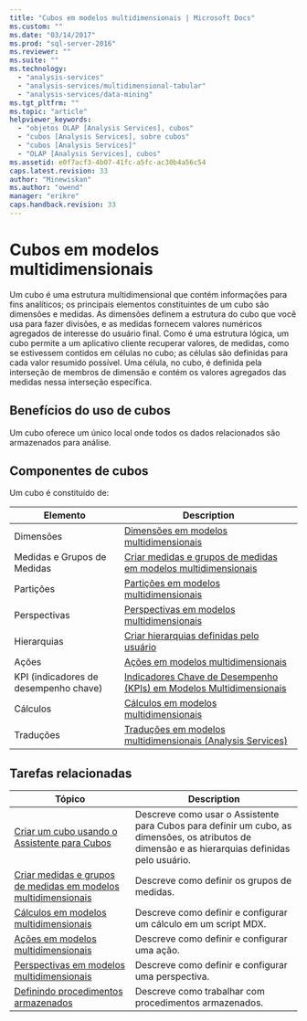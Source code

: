 ```yaml
---
title: "Cubos em modelos multidimensionais | Microsoft Docs"
ms.custom: ""
ms.date: "03/14/2017"
ms.prod: "sql-server-2016"
ms.reviewer: ""
ms.suite: ""
ms.technology: 
  - "analysis-services"
  - "analysis-services/multidimensional-tabular"
  - "analysis-services/data-mining"
ms.tgt_pltfrm: ""
ms.topic: "article"
helpviewer_keywords: 
  - "objetos OLAP [Analysis Services], cubos"
  - "cubos [Analysis Services], sobre cubos"
  - "cubos [Analysis Services]"
  - "OLAP [Analysis Services], cubos"
ms.assetid: e0f7acf3-4b07-41fc-a5fc-ac30b4a56c54
caps.latest.revision: 33
author: "Minewiskan"
ms.author: "owend"
manager: "erikre"
caps.handback.revision: 33
---
```

# Cubos em modelos multidimensionais
  Um cubo é uma estrutura multidimensional que contém informações para fins analíticos; os principais elementos constituintes de um cubo são dimensões e medidas. As dimensões definem a estrutura do cubo que você usa para fazer divisões, e as medidas fornecem valores numéricos agregados de interesse do usuário final. Como é uma estrutura lógica, um cubo permite a um aplicativo cliente recuperar valores, de medidas, como se estivessem contidos em células no cubo; as células são definidas para cada valor resumido possível. Uma célula, no cubo, é definida pela interseção de membros de dimensão e contém os valores agregados das medidas nessa interseção específica.  
  
## Benefícios do uso de cubos  
 Um cubo oferece um único local onde todos os dados relacionados são armazenados para análise.  
  
## Componentes de cubos  
 Um cubo é constituído de:  
  
|Elemento|Description|  
|-------------|-----------------|  
|Dimensões|[Dimensões em modelos multidimensionais](../../analysis-services/multidimensional-models/dimensions-in-multidimensional-models.md)|  
|Medidas e Grupos de Medidas|[Criar medidas e grupos de medidas em modelos multidimensionais](../../analysis-services/multidimensional-models/create-measures-and-measure-groups-in-multidimensional-models.md)|  
|Partições|[Partições em modelos multidimensionais](../../analysis-services/multidimensional-models/partitions-in-multidimensional-models.md)|  
|Perspectivas|[Perspectivas em modelos multidimensionais](../../analysis-services/multidimensional-models/perspectives-in-multidimensional-models.md)|  
|Hierarquias|[Criar hierarquias definidas pelo usuário](../../analysis-services/multidimensional-models/create-user-defined-hierarchies.md)|  
|Ações|[Ações em modelos multidimensionais](../../analysis-services/multidimensional-models/actions-in-multidimensional-models.md)|  
|KPI (indicadores de desempenho chave)|[Indicadores Chave de Desempenho &#40;KPIs&#41; em Modelos Multidimensionais](../../analysis-services/multidimensional-models/key-performance-indicators-kpis-in-multidimensional-models.md)|  
|Cálculos|[Cálculos em modelos multidimensionais](../../analysis-services/multidimensional-models/calculations-in-multidimensional-models.md)|  
|Traduções|[Traduções em modelos multidimensionais &#40;Analysis Services&#41;](../../analysis-services/multidimensional-models/translations-in-multidimensional-models-analysis-services.md)|  
  
## Tarefas relacionadas  
  
|Tópico|Description|  
|-----------|-----------------|  
|[Criar um cubo usando o Assistente para Cubos](../../analysis-services/multidimensional-models/create-a-cube-using-the-cube-wizard.md)|Descreve como usar o Assistente para Cubos para definir um cubo, as dimensões, os atributos de dimensão e as hierarquias definidas pelo usuário.|  
|[Criar medidas e grupos de medidas em modelos multidimensionais](../../analysis-services/multidimensional-models/create-measures-and-measure-groups-in-multidimensional-models.md)|Descreve como definir os grupos de medidas.|  
|[Cálculos em modelos multidimensionais](../../analysis-services/multidimensional-models/calculations-in-multidimensional-models.md)|Descreve como definir e configurar um cálculo em um script MDX.|  
|[Ações em modelos multidimensionais](../../analysis-services/multidimensional-models/actions-in-multidimensional-models.md)|Descreve como definir e configurar uma ação.|  
|[Perspectivas em modelos multidimensionais](../../analysis-services/multidimensional-models/perspectives-in-multidimensional-models.md)|Descreve como definir e configurar uma perspectiva.|  
|[Definindo procedimentos armazenados](../../analysis-services/multidimensional-models-extending-olap-stored-procedures/defining-stored-procedures.md)|Descreve como trabalhar com procedimentos armazenados.|  
  
  